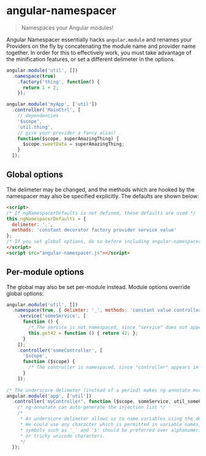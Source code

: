angular-namespacer
==================

> Namespaces your Angular modules!

Angular Namespacer essentially hacks `angular.module` and renames your Providers on the fly by concatenating the module name and provider name together. In order for this to effectively work, you must take advantage of the minification features, or set a different delimeter in the options.

```javascript
angular.module('util', [])
  .namespace(true)
    .factory('thing', function() {
      return 1 + 2;
    });

angular.module('myApp', ['util'])
  .controller('MainCtrl', [
    // dependencies
    '$scope',
    'util.thing',
    // give your provider a fancy alias!
    function($scope, superAmazingThing) {
      $scope.sweetData = superAmazingThing;
    }
  ]);
```

Global options
--------------

The delimeter may be changed, and the methods which are hooked by the namespacer may also be specified explicitly.  The defaults are shown below:

```html
<script>
/* If ngNamespacerDefaults is not defined, these defaults are used */
this.ngNamespacerDefaults = {
  delimeter: '.',
  methods: 'constant decorator factory provider service value'
};
/* If you set global options, do so before including angular-namespacer.js */
</script>
<script src="angular-namespacer.js"></script>
```

Per-module options
------------------

The global may also be set per-module instead.  Module options override global options:

```javascript
angular.module('util', [])
  .namespace(true, { delimter: '_', methods: 'constant value controller' })
    .service('someService', [
      function () {
        /* The service is not namespaced, since "service" does not appear in the "methods" options */
        this.get42 = function () { return 42; };
      }
    ]);
    .controller('someController', [
      '$scope',
      function ($scope) {
        /* The controller is namespaced, since "controller" appears in the "methods" options */
      }
    ]);
    
/* The underscore delimeter (instead of a period) makes ng-annotate more practical to use */
angular.module('app', ['util'])
  .controller('myController', function ($scope, someService, util_someController) {
    /* ng-annotate can auto-generate the injection list */
    /*
     * An underscore delimeter allows us to name variables using the delimeter.
     * We could use any character which is permitted in variable names, but
     * symbols such as '_' and '$' should be preferred over alphanumeric characters
     * or tricky unicode characters.
     */
  });
```
